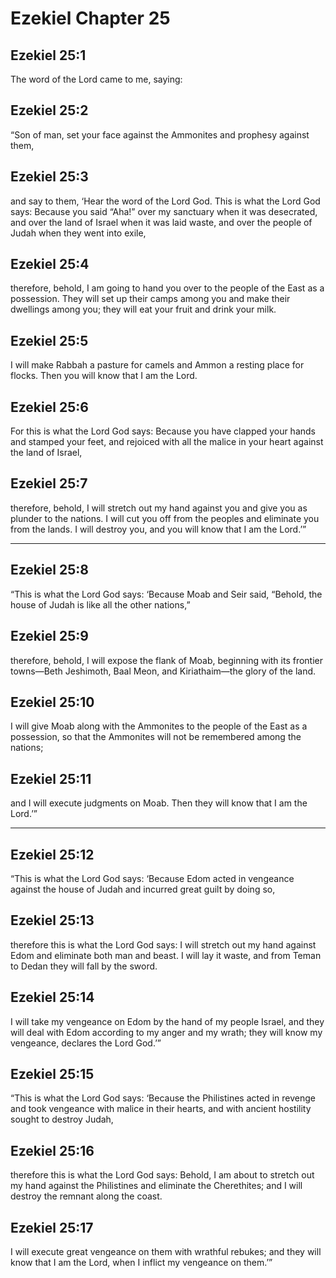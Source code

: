 # Ezekiel Chapter 25

## Ezekiel 25:1

The word of the Lord came to me, saying:

## Ezekiel 25:2

“Son of man, set your face against the Ammonites and prophesy against them,

## Ezekiel 25:3

and say to them, ‘Hear the word of the Lord God. This is what the Lord God says: Because you said “Aha!” over my sanctuary when it was desecrated, and over the land of Israel when it was laid waste, and over the people of Judah when they went into exile,

## Ezekiel 25:4

therefore, behold, I am going to hand you over to the people of the East as a possession. They will set up their camps among you and make their dwellings among you; they will eat your fruit and drink your milk.

## Ezekiel 25:5

I will make Rabbah a pasture for camels and Ammon a resting place for flocks. Then you will know that I am the Lord.

## Ezekiel 25:6

For this is what the Lord God says: Because you have clapped your hands and stamped your feet, and rejoiced with all the malice in your heart against the land of Israel,

## Ezekiel 25:7

therefore, behold, I will stretch out my hand against you and give you as plunder to the nations. I will cut you off from the peoples and eliminate you from the lands. I will destroy you, and you will know that I am the Lord.’”

---

## Ezekiel 25:8

“This is what the Lord God says: ‘Because Moab and Seir said, “Behold, the house of Judah is like all the other nations,”

## Ezekiel 25:9

therefore, behold, I will expose the flank of Moab, beginning with its frontier towns—Beth Jeshimoth, Baal Meon, and Kiriathaim—the glory of the land.

## Ezekiel 25:10

I will give Moab along with the Ammonites to the people of the East as a possession, so that the Ammonites will not be remembered among the nations;

## Ezekiel 25:11

and I will execute judgments on Moab. Then they will know that I am the Lord.’”

---

## Ezekiel 25:12

“This is what the Lord God says: ‘Because Edom acted in vengeance against the house of Judah and incurred great guilt by doing so,

## Ezekiel 25:13

therefore this is what the Lord God says: I will stretch out my hand against Edom and eliminate both man and beast. I will lay it waste, and from Teman to Dedan they will fall by the sword.

## Ezekiel 25:14

I will take my vengeance on Edom by the hand of my people Israel, and they will deal with Edom according to my anger and my wrath; they will know my vengeance, declares the Lord God.’”

## Ezekiel 25:15

“This is what the Lord God says: ‘Because the Philistines acted in revenge and took vengeance with malice in their hearts, and with ancient hostility sought to destroy Judah,

## Ezekiel 25:16

therefore this is what the Lord God says: Behold, I am about to stretch out my hand against the Philistines and eliminate the Cherethites; and I will destroy the remnant along the coast.

## Ezekiel 25:17

I will execute great vengeance on them with wrathful rebukes; and they will know that I am the Lord, when I inflict my vengeance on them.’”
